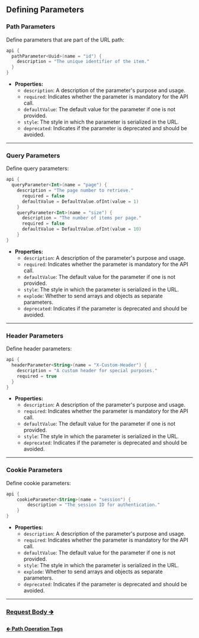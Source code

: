 ## Defining Parameters

### Path Parameters

Define parameters that are part of the URL path:

```kotlin
api {
  pathParameter<Uuid>(name = "id") {
    description = "The unique identifier of the item."
  }
}
```

- **Properties:**
  - `description`: A description of the parameter's purpose and usage.
  - `required`: Indicates whether the parameter is mandatory for the API call.
  - `defaultValue`: The default value for the parameter if one is not provided.
  - `style`: The style in which the parameter is serialized in the URL.
  - `deprecated`: Indicates if the parameter is deprecated and should be avoided.

---

### Query Parameters

Define query parameters:

```kotlin
api {
  queryParameter<Int>(name = "page") {
    description = "The page number to retrieve."
      required = false
      defaultValue = DefaultValue.ofInt(value = 1)
    }
    queryParameter<Int>(name = "size") {
      description = "The number of items per page."
      required = false
      defaultValue = DefaultValue.ofInt(value = 10)
    }
}
```

- **Properties:**
  - `description`: A description of the parameter's purpose and usage.
  - `required`: Indicates whether the parameter is mandatory for the API call.
  - `defaultValue`: The default value for the parameter if one is not provided.
  - `style`: The style in which the parameter is serialized in the URL.
  - `explode`: Whether to send arrays and objects as separate parameters.
  - `deprecated`: Indicates if the parameter is deprecated and should be avoided.

---

### Header Parameters

Define header parameters:

```kotlin
api {
  headerParameter<String>(name = "X-Custom-Header") {
    description = "A custom header for special purposes."
    required = true
  }
}
```

- **Properties:**
  - `description`: A description of the parameter's purpose and usage.
  - `required`: Indicates whether the parameter is mandatory for the API call.
  - `defaultValue`: The default value for the parameter if one is not provided.
  - `style`: The style in which the parameter is serialized in the URL.
  - `deprecated`: Indicates if the parameter is deprecated and should be avoided.

---

### Cookie Parameters

Define cookie parameters:

```kotlin
api {
    cookieParameter<String>(name = "session") {
        description = "The session ID for authentication."
    }
}
```

- **Properties:**
  - `description`: A description of the parameter's purpose and usage.
  - `required`: Indicates whether the parameter is mandatory for the API call.
  - `defaultValue`: The default value for the parameter if one is not provided.
  - `style`: The style in which the parameter is serialized in the URL.
  - `explode`: Whether to send arrays and objects as separate parameters.
  - `deprecated`: Indicates if the parameter is deprecated and should be avoided.

---

### [Request Body 🡲](05-request-body.md)

#### [🡰 Path Operation Tags](03-tags.md)
